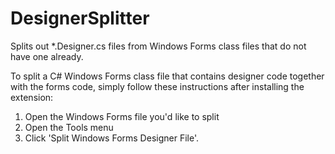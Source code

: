 # DesignerSplitter
Splits out *.Designer.cs files from Windows Forms class files that do not have one already.

To split a C# Windows Forms class file that contains designer code together with the forms code, simply follow these instructions after installing the extension:

1. Open the Windows Forms file you'd like to split
2. Open the Tools menu
3. Click 'Split Windows Forms Designer File'.
